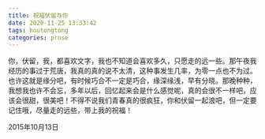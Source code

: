 ```yaml
---
title: 祝福伏留与你
date: 2020-11-25 13:33:42
tags: houtongtong
categories: prose
---
```

​		你，伏留，我，都喜欢文字，我也不知道会喜欢多久，只愿走的远一些。那午夜我经历的事过于荒唐，我真的真的说不太清，这种事发生几率，为零一点也不为过。也许这就是缘分吧，有时候巧合不一定是巧合，缘深缘浅，早有分晓。那晚种种，我想我也许不会忘，多年以后，回忆起来会是什么感觉呢，真的会很不一样吧，应该会很甜，很美吧！不得不说我们青春真的很疯狂，你和伏留一起浪吧，但一定要记住哦，尽量走的远些，带上我的祝福！

2015年10月13日
